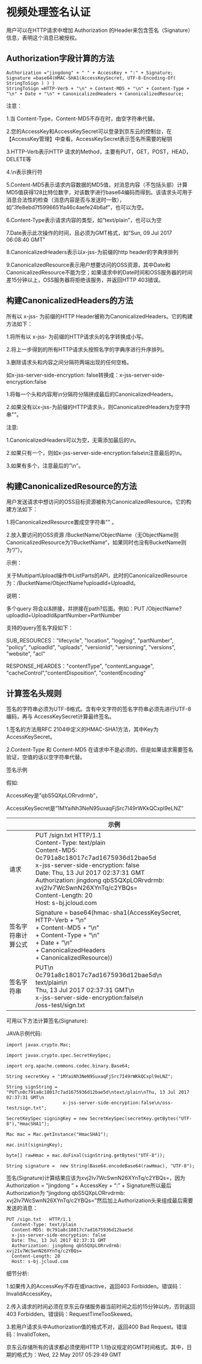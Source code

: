 # 视频处理签名认证

用户可以在HTTP请求中增加 Authorization 的Header来包含签名（Signature）信息，表明这个消息已被授权。

## Authorization字段计算的方法
```
Authorization ="jingdong" + " " + AccessKey + ":" + Signature;
Signature =base64(HMAC-SHA1(AccessKeySecret, UTF-8-Encoding-Of( StringToSign ) ) )
StringToSign =HTTP-Verb + "\n" + Content-MD5 + "\n" + Content-Type + "\n" + Date + "\n" + CanonicalizedHeaders + CanonicalizedResource;
```

注意：

1.当 Content-Type，Content-MD5不存在时，由空字符串代替。

2.您的AccessKey和AccessKeySecret可以登录到京东云的控制台，在【AccessKey管理】中查看。AccessKeySecret表示签名所需要的秘钥

3.HTTP-Verb表示HTTP 请求的Method，主要有PUT，GET，POST，HEAD，DELETE等

4.\n表示换行符

5.Content-MD5表示请求内容数据的MD5值，对消息内容（不包括头部）计算MD5值获得128比特位数字，对该数字进行base64编码而得到。该请求头可用于消息合法性的检查（消息内容是否与发送时一致），如”3fe8ebd7f5996651fa46c4aefe24b6af”，也可以为空。

6.Content-Type表示请求内容的类型，如”text/plain”，也可以为空

7.Date表示此次操作的时间，且必须为GMT格式，如”Sun, 09 Jul 2017 06:08:40 GMT”

8.CanonicalizedHeaders表示以x-jss-为前缀的http header的字典序排列

9.CanonicalizedResource表示用户想要访问的OSS资源，其中Date和CanonicalizedResource不能为空；如果请求中的Date时间和OSS服务器的时间差15分钟以上，OSS服务器将拒绝该服务，并返回HTTP 403错误。

## 构建CanonicalizedHeaders的方法
所有以 x-jss- 为前缀的HTTP Header被称为CanonicalizedHeaders。它的构建方法如下：

1.将所有以 x-jss- 为前缀的HTTP请求头的名字转换成小写。

2.将上一步得到的所有HTTP请求头按照名字的字典序进行升序排列。

3.删除请求头和内容之间分隔符两端出现的任何空格。

如x-jss-server-side-encryption:  false转换成：x-jss-server-side-encryption:false

1.将每一个头和内容用\n分隔符分隔拼成最后的CanonicalizedHeaders。

2.如果没有以x-jss-为前缀的HTTP请求头，则CanonicalizedHeaders为空字符串""。

注意:

1.CanonicalizedHeaders可以为空，无需添加最后的\n。

2.如果只有一个，则如x-jss-server-side-encryption:false\n注意最后的\n。

3.如果有多个，注意最后的”\n”。

## 构建CanonicalizedResource的方法
用户发送请求中想访问的OSS目标资源被称为CanonicalizedResource。它的构建方法如下：

1.将CanonicalizedResource置成空字符串"" 。

2.放入要访问的OSS资源 /BucketName/ObjectName（无ObjectName则CanonicalizedResource为”/BucketName“，如果同时也没有BucketName则为“/”）。

示例：

关于MultipartUpload操作中ListParts的API，此时的CanonicalizedResource为：/BucketName/ObjectName?uploadId=UploadId。

说明：

多个query 将会以&拼接，并拼接在path?后面。例如：PUT   /ObjectName?uploadId=UploadId&partNumber=PartNumber

支持的query签名字段如下：

SUB_RESOURCES："lifecycle", "location", "logging", "partNumber", "policy", "uploadId", "uploads", "versionId", "versioning", "versions", "website", "acl"

RESPONSE_HEARDES："contentType", "contentLanguage", "cacheControl","contentDisposition", "contentEncoding"

## 计算签名头规则
签名的字符串必须为UTF-8格式。含有中文字符的签名字符串必须先进行UTF-8编码，再与 AccessKeySecret计算最终签名。

1.签名的方法用RFC 2104中定义的HMAC-SHA1方法，其中Key为AccessKeySecret。

2.Content-Type 和 Content-MD5 在请求中不是必须的，但是如果请求需要签名验证，空值的话以空字符串代替。

签名示例

假如:

AccessKey是”qbS5QXpLORrvdrmb”，

AccessKeySecret是”1MYaiNh3NeN9SuxaqFjSrc7I49rWKkQCxpl9eLNZ”

| |示例|
|-|-|
|请求|PUT /sign.txt   HTTP/1.1<br>Content-Type: text/plain<br>Content-MD5: 0c791a8c18017c7ad1675936d12bae5d<br>x-jss-server-side-encryption: false<br>Date: Thu, 13 Jul 2017 02:37:31 GMT<br>Authorization: jingdong qbS5QXpLORrvdrmb: xvj2Iv7WcSwnN26XYnTq/c2YBQs=<br>Content-Length: 20<br>Host: s-bj.jcloud.com|
|签名字符串计算公式|Signature =   base64(hmac-sha1(AccessKeySecret,<br>HTTP-Verb + “\n” <br>+ Content-MD5 + “\n”<br>+ Content-Type + “\n” <br>+ Date + “\n”<br>+ CanonicalizedHeaders<br>+ CanonicalizedResource))
|签名字符串|PUT\n<br>0c791a8c18017c7ad1675936d12bae5d\n<br>text/plain\n<br>Thu, 13 Jul 2017 02:37:31   GMT\n<br>x-jss-server-side-encryption:false\n<br>/oss-test/sign.txt|

可用以下方法计算签名(Signature):

JAVA示例代码:

```
import javax.crypto.Mac;
  
import javax.crypto.spec.SecretKeySpec;

import org.apache.commons.codec.binary.Base64;
 
String secretKey = "1MYaiNh3NeN9SuxaqFjSrc7I49rWKkQCxpl9eLNZ";

String signString = "PUT\n0c791a8c18017c7ad1675936d12bae5d\ntext/plain\nThu, 13 Jul 2017 02:37:31 GMT\n 
                     x-jss-server-side-encryption:false\n/oss-test/sign.txt";

SecretKeySpec signingKey = new SecretKeySpec(secretKey.getBytes("UTF-8"),"HmacSHA1");

Mac mac = Mac.getInstance("HmacSHA1");

mac.init(signingKey);

byte[] rawHmac = mac.doFinal(signString.getBytes("UTF-8"));

String signature =  new String(Base64.encodeBase64(rawHmac), "UTF-8");
```

签名(Signature)计算结果应该为xvj2Iv7WcSwnN26XYnTq/c2YBQs=，因为
Authorization = “jingdong “ + AccessKey + “:” + Signature所以最后Authorization为 “jingdong qbS5QXpLORrvdrmb: xvj2Iv7WcSwnN26XYnTq/c2YBQs=”然后加上Authorization头来组成最后需要发送的消息：

```
PUT /sign.txt   HTTP/1.1
  Content-Type: text/plain
  Content-MD5: 0c791a8c18017c7ad1675936d12bae5d
  x-jss-server-side-encryption: false
  Date: Thu, 13 Jul 2017 02:37:31 GMT
  Authorization: jingdong qbS5QXpLORrvdrmb: xvj2Iv7WcSwnN26XYnTq/c2YBQs=
  Content-Length: 20
  Host: s-bj.jcloud.com
```
细节分析:

1.如果传入的AccessKey不存在或inactive，返回403 Forbidden。错误码：InvalidAccessKey。

2.传入请求的时间必须在京东云存储服务器当前时间之后的15分钟以内，否则返回403 Forbidden。错误码：RequestTimeTooSkewed。

3.若用户请求头中Authorization值的格式不对，返回400 Bad Request。错误码：InvalidToken。

京东云存储所有的请求都必须使用HTTP 1.1协议规定的GMT时间格式。其中，日期的格式为：Wed, 22 May 2017 05:29:49 GMT
